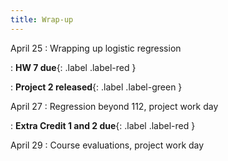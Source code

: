 ```yaml
---
title: Wrap-up
---
```


April 25
: Wrapping up logistic regression

: **HW 7 due**{: .label .label-red }

: **Project 2 released**{: .label .label-green }

April 27
: Regression beyond 112, project work day

: **Extra Credit 1 and 2 due**{: .label .label-red }

April 29
: Course evaluations, project work day
